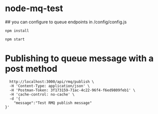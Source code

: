 # node-mq-test

## you can configure to queue endpoints in /config/config.js 

``` npm install ```

``` npm start ```


# Publishing to queue message with a post method

``` curl -X POST \
  http://localhost:3000/api/rmq/publish \
  -H 'Content-Type: application/json' \
  -H 'Postman-Token: 3f173159-71ac-4c22-96f4-f6ed9809feb1' \
  -H 'cache-control: no-cache' \
  -d '{
	"message":"Test RMQ publish message"
}'

```





